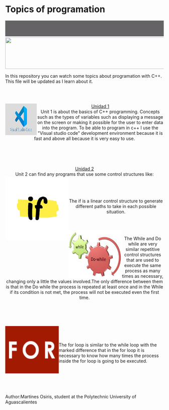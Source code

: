<p >
<h1><b>Topics of programation</b></h1>
 <img   width="1000" height="50" src="imagenes/gris.jpeg">
<img align="center" width="550" height="100" src="https://static.wixstatic.com/media/17e270_2a1d9b47d4b842578573ee0c2890958b~mv2.gif">

<p>
In this repository you can watch some topics about programation with C++. This file will be updated as I learn about it.</p><br><br>
<p align="middle">
 <img align="left" width="100" height="100" src="imagenes/visual.jpeg">
 <a href="https://github.com/UP210263/UP210263_CPP/tree/main/U1">Unidad 1</a><br>
Unit 1 is about the basics of C++ programming.
Concepts such as the types of variables such as displaying a message on the screen or making it possible for the user to enter data into the program.
To be able to program in c++ I use the "Visual studio code" development environment because it is fast and above all because it is very easy to use.</p>

<br><br><br>

  <p align="middle">
<a href="https://github.com/UP210263/UP210263_CPP/tree/main/U2">Unidad 2</a><br>
  Unit 2 can find any programs that use some control structures like:<br>
  <img align="left" width="200" height="200" src= "imagenes/if.png"> <br><br><br><br>The if is a linear control structure to generate different paths to take in each possible situation.<br><br><br><br>
  <img align="left" width="170" height="150" src= "imagenes/doW-W.jpeg"><br>The While and Do while are very similar repetitive control structures that are used to execute the same process as many times as necessary, changing only a little the values involved.The only difference between them is that in the Do while the process is repeated at least once and in the While if its condition is not met, the process will not be executed even the first time.

<br><br><br><br>
  <img align="left" width="170" height="150" src= "imagenes/for.png"><br><br><br>The for loop is similar to the while loop with the marked difference that in the for loop it is necessary to know how many times the process inside the for loop is going to be executed.



</p>



<br><br>

<br><br>Author:Martínes Osiris, student at the Polytechnic University of Aguascalientes

